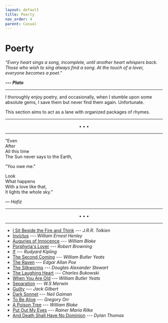 ```yaml
---
layout: default
title: Poerty
nav_order: 4
parent: Casual
---
```


# Poerty

*“Every heart sings a song, incomplete, until another heart whispers back. Those who wish to sing always find a song. At the touch of a lover, everyone becomes a poet.”*

*__--- Plato__*

---

I thoroughly enjoy poetry, and occasionally,  when I stumble upon some absolute gems, I save them but never find them again. Unfortunate.

This section aims to act as a lane with organized packages of rhymes.

---

<p align="center">• • •</p>

---

“Even <br>
 After <br>
 All this time <br>
 The Sun never says to the Earth, <br>

 "You owe me."

 Look <br>
 What happens <br>
 With a love like that, <br>
 It lights the whole sky.” <br>

*― Hafiz*

---

<p align="center">• • •</p>

---

- [I Sit Beside the Fire and Think](http://tolkiengateway.net/wiki/I_sit_beside_the_fire_and_think) --- *J.R.R. Tolkien*
- [Invictus](https://www.poetryfoundation.org/poems/51642/invictus) --- *William Ernest Henley*
- [Auguries of Innocence](https://www.poetryfoundation.org/poems/43650/auguries-of-innocence) --- *William Blake*
- [Porphyria's Lover](https://www.poetryfoundation.org/poems/46313/porphyrias-lover) --- *Robert Browning*
- [If](https://www.poetryfoundation.org/poems/46473/if---) --- *Rudyard Kipling*
- [The Second Coming](https://www.poetryfoundation.org/poems/43290/the-second-coming) --- *William Butler Yeats*
- [The Raven](https://www.poetryfoundation.org/poems/48860/the-raven-5964f5014d47a) --- *Edgar Allan Poe*
- [The Silkworms](https://allpoetry.com/poem/8530083-The-Silkworms-by-Douglas-Alexander-Stewart) --- *Douglas Alexander Stewart*
- [The Laughing Heart](https://allpoetry.com/poem/14326890-The-Laughing-Heart-by-Charles-Bukowski) --- *Charles Bukowski*
- [When You Are Old](https://www.poetryfoundation.org/poems/43283/when-you-are-old) --- *William Butler Yeats*
- [Separation](https://www.poetryfoundation.org/poetrymagazine/poems/28891/separation-56d21285b2140) --- *W.S Merwin*
- [Guilty](https://betweenpoems.tumblr.com/post/13842696816/guilty-jack-gilbert) --- *Jack Gilbert*
- [Dark Sonnet](https://www.goodreads.com/quotes/798711-i-don-t-think-that-i-ve-been-in-love-as-such) --- *Neil Gaiman*
- [To Be Alive](http://r8w.github.io/notes/2022/04/09/to-be-alive-gregory-orr.html) --- *Gregory Orr*
- [A Poison Tree](https://www.poetryfoundation.org/poems/45952/a-poison-tree) --- *William Blake*
- [Put Out My Eyes](https://www.goodreads.com/quotes/1242918-put-out-my-eyes-and-i-can-see-you-still) --- *Rainer Maria Rilke*
- [And Death Shall Have No Dominion](https://poets.org/poem/and-death-shall-have-no-dominion) --- *Dylan Thomas*

